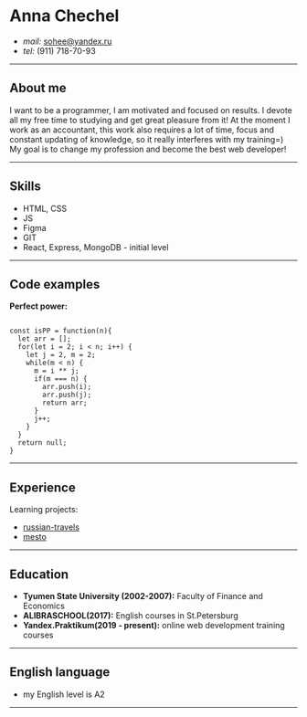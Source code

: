 # Anna Chechel
 * *mail:* sohee@yandex.ru  
 * *tel:* (911) 718-70-93  
___  

## About me  


I want to be a programmer, I am motivated and focused on results. I devote all my free time to studying and get great pleasure from it! At the moment I work as an accountant, this work also requires a lot of time, focus and constant updating of knowledge, so it really interferes with my training=)  
My goal is to change my profession and become the best web developer!  
___
## Skills  
  * HTML, CSS
  * JS
  * Figma
  * GIT
  * React, Express, MongoDB - initial level  
  ___
## Code examples  
**Perfect power:**
```

const isPP = function(n){
  let arr = [];
  for(let i = 2; i < n; i++) {
    let j = 2, m = 2;
    while(m < n) {
      m = i ** j;
      if(m === n) {
        arr.push(i);
        arr.push(j); 
        return arr;
      }
      j++;
    }
  }
  return null; 
}
```
___  

## Experience  
 Learning projects:
  * [russian-travels](https://kozazavr.github.io/russian-travel/)  
  * [mesto](https://kozazavr.github.io/mesto/)  
  ___  
## Education  
  * **Tyumen State University (2002-2007):** Faculty of Finance and Economics  
  * **ALIBRASCHOOL(2017):** English courses in St.Petersburg
  * **Yandex.Praktikum(2019 - present):** online web development training courses   
___  
## English language  
  * my English level is A2
___  

